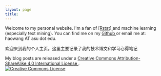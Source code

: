 ```yaml
---
layout: page
title: 
---
```


<p>
  Welcome to my personal website. I'm a fan of <a href = "https://www.r-project.org/"> [Rstat] </a> and machine learning (especially text mining). 
  You can find me on my <a href = "https://github.com/haowang666"> Github </a>  or email me at: haowang AT asu dot edu.
</p>

<p>	

欢迎来到我的个人主页。这里主要记录了我的技术博文和学习心得笔记


</p>


<p>
My blog posts are released under a <a href = "http://creativecommons.org/licenses/by-sa/4.0/"> Creative Commons Attribution-ShareAlike 4.0 International License </a>.
<br /><a rel="license" href="https://creativecommons.org/licenses/by-sa/4.0/"><img alt="Creative Commons License" style="border-width:0" src="https://i.creativecommons.org/l/by-sa/4.0/88x31.png" /></a><br />
</p>
